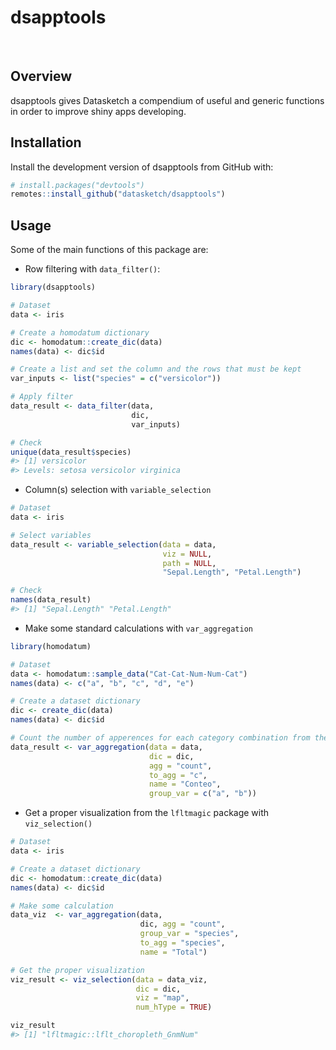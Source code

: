
<!-- README.md is generated from README.Rmd. Please edit that file -->

# dsapptools

<!-- badges: start -->
<!-- badges: end -->

<br>

## Overview

dsapptools gives Datasketch a compendium of useful and generic functions
in order to improve shiny apps developing.

## Installation

Install the development version of dsapptools from GitHub with:

``` r
# install.packages("devtools")
remotes::install_github("datasketch/dsapptools")
```

## Usage

Some of the main functions of this package are:

- Row filtering with `data_filter()`:

``` r
library(dsapptools)

# Dataset
data <- iris

# Create a homodatum dictionary
dic <- homodatum::create_dic(data)
names(data) <- dic$id

# Create a list and set the column and the rows that must be kept
var_inputs <- list("species" = c("versicolor"))

# Apply filter
data_result <- data_filter(data,
                           dic,
                           var_inputs)

# Check
unique(data_result$species)
#> [1] versicolor
#> Levels: setosa versicolor virginica
```

- Column(s) selection with `variable_selection`

``` r
# Dataset
data <- iris

# Select variables
data_result <- variable_selection(data = data,
                                  viz = NULL,
                                  path = NULL,
                                  "Sepal.Length", "Petal.Length")

# Check
names(data_result)
#> [1] "Sepal.Length" "Petal.Length"
```

- Make some standard calculations with `var_aggregation`

``` r
library(homodatum)

# Dataset
data <- homodatum::sample_data("Cat-Cat-Num-Num-Cat")
names(data) <- c("a", "b", "c", "d", "e")

# Create a dataset dictionary
dic <- create_dic(data)
names(data) <- dic$id

# Count the number of apperences for each category combination from the dataset
data_result <- var_aggregation(data = data,
                               dic = dic,
                               agg = "count",
                               to_agg = "c",
                               name = "Conteo",
                               group_var = c("a", "b"))
```

- Get a proper visualization from the `lfltmagic` package with
  `viz_selection()`

``` r
# Dataset
data <- iris

# Create a dataset dictionary
dic <- homodatum::create_dic(data)
names(data) <- dic$id

# Make some calculation
data_viz  <- var_aggregation(data,
                             dic, agg = "count",
                             group_var = "species",
                             to_agg = "species",
                             name = "Total")

# Get the proper visualization
viz_result <- viz_selection(data = data_viz,
                            dic = dic,
                            viz = "map", 
                            num_hType = TRUE)

viz_result
#> [1] "lfltmagic::lflt_choropleth_GnmNum"
```
